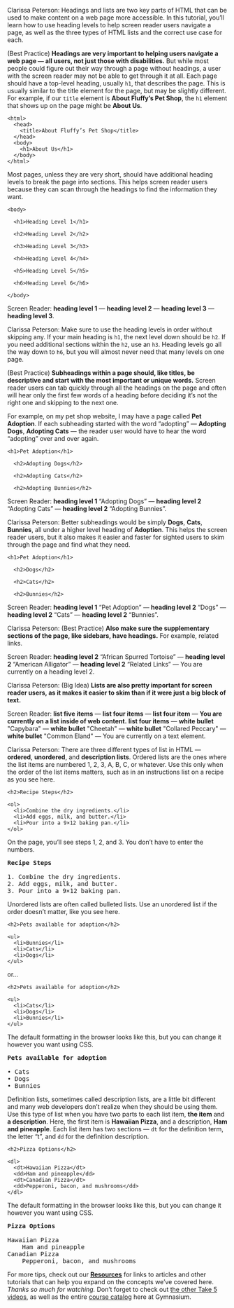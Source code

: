 
Clarissa Peterson: Headings and lists are two key parts of HTML that can be used to make content on a web page more accessible. In this tutorial, you’ll learn how to use heading levels to help screen reader users navigate a page, as well as the three types of HTML lists and the correct use case for each.

(Best Practice) **Headings are very important to helping users navigate a web page — all users, not just those with disabilities.** But while most people could figure out their way through a page without headings, a user with the screen reader may not be able to get through it at all. Each page should have a top-level heading, usually `h1`, that describes the page. This is usually similar to the title element for the page, but may be slightly different. For example, if our `title` element is **About Fluffy’s Pet Shop**, the `h1` element that shows up on the page might be **About Us**.

```markup
<html>
  <head>
    <title>About Fluffy’s Pet Shop</title>
  </head>
  <body>
    <h1>About Us</h1>
  </body>
</html>
```

Most pages, unless they are very short, should have additional heading levels to break the page into sections. This helps screen reader users because they can scan through the headings to find the information they want.

```markup
<body>

  <h1>Heading Level 1</h1>

  <h2>Heading Level 2</h2>

  <h3>Heading Level 3</h3>

  <h4>Heading Level 4</h4>

  <h5>Heading Level 5</h5>

  <h6>Heading Level 6</h6>

</body>
```

Screen Reader: **heading level 1** — **heading level 2** — **heading level 3** — **heading level 3**.

Clarissa Peterson: Make sure to use the heading levels in order without skipping any. If your main heading is `h1`, the next level down should be `h2`. If you need additional sections within the `h2`, use an `h3`. Heading levels go all the way down to `h6`, but you will almost never need that many levels on one page.

(Best Practice) **Subheadings within a page should, like titles, be descriptive and start with the most important or unique words.** Screen reader users can tab quickly through all the headings on the page and often will hear only the first few words of a heading before deciding it’s not the right one and skipping to the next one.

For example, on my pet shop website, I may have a page called **Pet Adoption**. If each subheading started with the word “adopting” — **Adopting Dogs**, **Adopting Cats** — the reader user would have to hear the word “adopting” over and over again.

```markup
<h1>Pet Adoption</h1>

  <h2>Adopting Dogs</h2>

  <h2>Adopting Cats</h2>

  <h2>Adopting Bunnies</h2>
```

Screen Reader: **heading level 1** “Adopting Dogs” — **heading level 2** “Adopting Cats” — **heading level 2** “Adopting Bunnies”.

Clarissa Peterson: Better subheadings would be simply **Dogs**, **Cats**, **Bunnies**, all under a higher level heading of **Adoption**. This helps the screen reader users, but it also makes it easier and faster for sighted users to skim through the page and find what they need.

```markup
<h1>Pet Adoption</h1>

  <h2>Dogs</h2>

  <h2>Cats</h2>

  <h2>Bunnies</h2>
```

Screen Reader: **heading level 1** “Pet Adoption” — **heading level 2** “Dogs” — **heading level 2** “Cats” — **heading level 2** “Bunnies”.

Clarissa Peterson: (Best Practice) **Also make sure the supplementary sections of the page, like sidebars, have headings.** For example, related links.

Screen Reader: **heading level 2** “African Spurred Tortoise” — **heading level 2** “American Alligator” — **heading level 2** “Related Links” — You are currently on a heading level 2.

Clarissa Peterson: (Big Idea) **Lists are also pretty important for screen reader users, as it makes it easier to skim than if it were just a big block of text.**

Screen Reader: **list five items** — **list four items** — **list four item** — **You are currently on a list inside of web content.** **list four items** — **white bullet** "Capybara" — **white bullet** "Cheetah" — **white bullet** "Collared Peccary" — **white bullet** "Common Eland" — You are currently on a text element.

Clarissa Peterson: There are three different types of list in HTML — **ordered**, **unordered**, and **description lists**. Ordered lists are the ones where the list items are numbered 1, 2, 3, A, B, C, or whatever. Use this only when the order of the list items matters, such as in an instructions list on a recipe as you see here.

```markup
<h2>Recipe Steps</h2>

<ol>
  <li>Combine the dry ingredients.</li>
  <li>Add eggs, milk, and butter.</li>
  <li>Pour into a 9×12 baking pan.</li>
</ol>
```

On the page, you’ll see steps 1, 2, and 3. You don’t have to enter the numbers.

<pre class="example">
<b>Recipe Steps</b>

1. Combine the dry ingredients.
2. Add eggs, milk, and butter.
3. Pour into a 9×12 baking pan.
</pre>

Unordered lists are often called bulleted lists. Use an unordered list if the order doesn’t matter, like you see here.

```markup
<h2>Pets available for adoption</h2>

<ul>
  <li>Bunnies</li>
  <li>Cats</li>
  <li>Dogs</li>
</ul>
```

or…

```markup
<h2>Pets available for adoption</h2>

<ul>
  <li>Cats</li>
  <li>Dogs</li>
  <li>Bunnies</li>
</ul>
```

The default formatting in the browser looks like this, but you can change it however you want using CSS.

<pre class="example">
<b>Pets available for adoption</b>

• Cats
• Dogs
• Bunnies
</pre>

Definition lists, sometimes called description lists, are a little bit different and many web developers don’t realize when they should be using them. Use this type of list when you have two parts to each list item, **the item** and **a description**. Here, the first item is **Hawaiian Pizza**, and a description, **Ham and pineapple**. Each list item has two sections — `dt` for the definition term, the letter “t”, and `dd` for the definition description.

```markup
<h2>Pizza Options</h2>

<dl>
  <dt>Hawaiian Pizza</dt>
  <dd>Ham and pineapple</dd>
  <dt>Canadian Pizza</dt>
  <dd>Pepperoni, bacon, and mushrooms</dd>
</dl>
```

The default formatting in the browser looks like this, but you can change it however you want using CSS.

<pre class="example">
<b>Pizza Options</b>

Hawaiian Pizza
    Ham and pineapple
Canadian Pizza
    Pepperoni, bacon, and mushrooms
</pre>

For more tips, check out our [**Resources**](#tutorial-resources) for links to articles and other tutorials that can help you expand on the concepts we’ve covered here. *Thanks so much for watching.* Don’t forget to check out [the other Take 5 videos][1], as well as the entire [course catalog][2] here at Gymnasium.

[1]: https://thegymnasium.com/courses/take5
[2]: https://thegymnasium.com/courses
